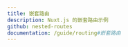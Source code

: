 ```yaml
---
title: 嵌套路由
description: Nuxt.js 的嵌套路由示例
github: nested-routes
documentation: /guide/routing#嵌套路由
---
```

